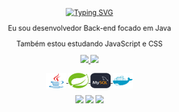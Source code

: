 <p align="center">
  <a href="https://git.io/typing-svg">
    <img src="https://readme-typing-svg.demolab.com?font=Fira+Code&weight=600&size=25&pause=1000&color=ffffff&random=false&width=435&height=40&lines=Ol%C3%A1%2C+eu+sou+Leonardo!+%E2%98%95" alt="Typing SVG">
  </a>
</p>

<div align="center">
  
 Eu sou desenvolvedor Back-end focado em Java


 Também estou estudando JavaScript e CSS

</div>
<div align="center">
  <a href="https://github.com/Gragolandia1">
  <img height="150em" src="https://github-readme-stats.vercel.app/api?username=Gragolandia1&show_icons=true&theme=dark&include_all_commits=true&count_private=true"/>
  <img height="150em" src="https://github-readme-stats.vercel.app/api/top-langs/?username=Gragolandia1&layout=compact&langs_count=7&theme=dark"/>
</div>
    
  <div style="display: inline_block" align="center"><br>
  <img align="center" alt="Java" height="30" width="40" src="https://raw.githubusercontent.com/devicons/devicon/master/icons/java/java-original.svg">
  <img align="center" alt="spring" height="30" width="40" src="https://raw.githubusercontent.com/devicons/devicon/master/icons/spring/spring-original.svg">
  <img align="center" alt="MySQL" height="30" width="40" src="https://raw.githubusercontent.com/tandpfun/skill-icons/65dea6c4eaca7da319e552c09f4cf5a9a8dab2c8/icons/MySQL-Dark.svg">
  <img align="center" alt="docker" height="30" width="40" src="https://raw.githubusercontent.com/devicons/devicon/master/icons/docker/docker-plain.svg">
  <!-- <img align="center" alt="WordPress" height="30" width="40" src="https://raw.githubusercontent.com/tandpfun/skill-icons/65dea6c4eaca7da319e552c09f4cf5a9a8dab2c8/icons/Wordpress.svg"> -->

</div>

  <p></p>
  <div align="center"> 
  <a href="https://www.instagram.com/gragolandia1/"><img src="https://img.shields.io/badge/-Instagram-%23E4405F?style=for-the-badge&logo=instagram&logoColor=white"></a>
  <a href ="leonardobrito_2002@hotmail.com"><img src="https://img.shields.io/badge/-Hotmail-%23333?style=for-the-badge&logo=hotmail&logoColor=white"></a> 
  <a href="https://www.youtube.com/@Gragolandia"><img src="https://img.shields.io/badge/YouTube-FF0000.svg?style=for-the-badge&logo=YouTube&logoColor=white"></a> 
 
</div>
